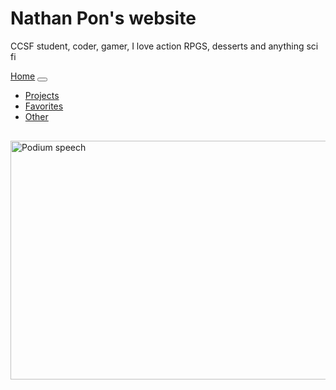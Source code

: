<!DOCTYPE html>
<html lang="en">
<head>
  <title>Nathan Pon's Website</title>
  <meta charset="utf-8">
  <meta name="viewport" content="width=device-width, initial-scale=1">
  <link rel="stylesheet" href="https://maxcdn.bootstrapcdn.com/bootstrap/4.1.3/css/bootstrap.min.css">
  <script src="https://ajax.googleapis.com/ajax/libs/jquery/3.3.1/jquery.min.js"></script>
  <script src="https://cdnjs.cloudflare.com/ajax/libs/popper.js/1.14.3/umd/popper.min.js"></script>
  <script src="https://maxcdn.bootstrapcdn.com/bootstrap/4.1.3/js/bootstrap.min.js"></script>
  <style>
  </style>
</head>
<body>

<div class="jumbotron text-center" style="margin-bottom:">
  <h1>Nathan Pon's website</h1>
  <p>CCSF student, coder, gamer, I love action RPGS, desserts and anything sci fi</p> 
</div>

<nav class="navbar navbar-expand-sm bg-dark navbar-dark">
  <a class="navbar-brand" href="#">Home</a>
  <button class="navbar-toggler" type="button" data-toggle="collapse" data-target="#collapsibleNavbar">
    <span class="navbar-toggler-icon"></span>
  </button>
  <div class="collapse navbar-collapse" id="collapsibleNavbar">
    <ul class="navbar-nav">
      <li class="nav-item">
        <a class="nav-link" href="#">Projects</a>
      </li>
      <li class="nav-item">
        <a class="nav-link" href="#">Favorites</a>
      </li>
      <li class="nav-item">
        <a class="nav-link" href="#">Other</a>
      </li>    
    </ul>
  </div>  
</nav>

<div class="container" style="margin-top:30px">
  <div class="row">
    <div class="col-sm-4">
      <img src =" http://s79f01z693v3ecoes3yyjsg1.wpengine.netdna-cdn.com/wp-content/uploads/2017/05/AP5T1525-copy.jpg" alt="Podium speech" width="600" height="382" title=">My Greatest Achievement; speaking at my high school graduation (photo is from the SF Examiner)" style="float: left">
 
    <h1>About Me</h1>
      <p> I was born and raised in San Francisco California as the third child of an upper middle class Asian family. I attended George Washington High aschool from 2013 to 2017 and am currently enrolled at City College of San Fransisco. I am proficient in Basic HTML CSS and Javascript. Although it has been awhile since I have last utilized them, I am currently in the process of getting back on track with this website being a major front.  Growing up in one of the most expensive cities in the U.S. has made me realize how fortunate I am compared to others.  </p>
    
    <br> 
        <h2> Profiles </h2>
      <p>My social media profiles, if you want to learn more about me</p>
      <ul class="nav nav-pills flex-column">
        <li class="nav-item">
          <a class="nav-link" href="https://www.facebook.com/nathan.pon.7">Facebook</a>
        </li>
        <li class="nav-item">
          <a class="nav-link" href="https://www.linkedin.com/in/nathan-pon-0b9160146/">LinkedIn</a>
        </li>
        <li class="nav-item">
          <a class="nav-link" href="https://www.youtube.com/channel/UC7QR-7-0EFjn-yuqi_fPINw?view_as=subscriber">Youtube</a>
        </li>
      </ul>
      <hr class="d-sm-none">
    </div>
    <div class="col-sm-8">
    
    </div>
  </div>
</div>

<div class="jumbotron text-center" style="margin-bottom:0">
  
</div>

</body>
</html>
